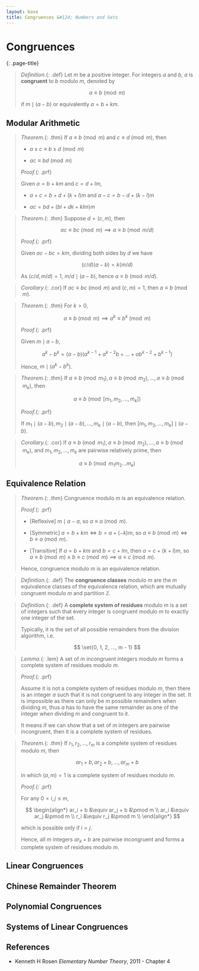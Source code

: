 ```yaml
---
layout: base
title: Congruences &#124; Numbers and Sets
---
```


# Congruences
{: .page-title}

> *Definition.*{: .def}
> Let $m$ be a positive integer. For integers $a$ and $b$, $a$ is **congruent** to $b$ modulo $m$, denoted by
>
> $$
  a \equiv b \pmod m
  $$
>
> if $m \mid (a-b)$ or equivalently $a = b + km$.

## Modular Arithmetic

> *Theorem.*{: .thm}
> If $a \equiv b \pmod m$ and $c \equiv d \pmod m$, then
>
> + $a \pm c \equiv b \pm d \pmod m$
>
> + $ac \equiv bd \pmod m$
>
> *Proof.*{: .prf}
>
> Given $a = b + km$ and $c = d + lm$,
>
> + $a + c = b + d + (k + l)m$ and $a - c = b - d + (k - l)m$
>
> + $ac = bd + (bl + dk + klm)m$

> *Theorem.*{: .thm}
> Suppose $d = (c, m)$, then
>
> $$
  ac \equiv bc \pmod m \implies a \equiv b \pmod{m/d}
  $$
>
> *Proof.*{: .prf}
>
> Given $ac - bc = km$, dividing both sides by $d$ we have
>
> $$
  (c/d)(a - b) = k(m/d)
  $$
>
> As $(c/d, m/d) = 1$, $m/d \mid (a - b)$, hence $a \equiv b \pmod{m/d}$.

> *Corollary.*{: .cor}
> If $ac \equiv bc \pmod m$ and $(c, m) = 1$, then $a \equiv b \pmod m$.

> *Theorem.*{: .thm}
> For $k > 0$,
>
> $$
  a \equiv b \pmod m \implies a^k \equiv b^k \pmod m
  $$
>
> *Proof.*{: .prf}
>
> Given $m \mid a - b$,
>
> $$
  a^k - b^k = (a - b)(a^{k-1} + a^{k-2}b + \ldots + ab^{k-2} + b^{k-1})
  $$
>
> Hence, $m \mid (a^k - b^k)$.

> *Theorem.*{: .thm}
> If $a \equiv b \pmod{m_1}, a \equiv b \pmod{m_2}, \ldots, a \equiv b \pmod{m_k}$, then
>
> $$
  a \equiv b \pmod{[m_1, m_2, \ldots, m_k]}
  $$
>
> *Proof.*{: .prf}
>
> If $m_1 \mid (a - b), m_2 \mid (a - b), \ldots, m_k \mid (a - b)$, then $[m_1, m_2, \ldots, m_k] \mid (a - b)$.

> *Corollary.*{: .cor}
> If $a \equiv b \pmod{m_1}, a \equiv b \pmod{m_2}, \ldots, a \equiv b \pmod{m_k}$, and $m_1, m_2, \ldots, m_k$ are pairwise relatively prime, then
>
> $$
  a \equiv b \pmod{m_1m_2 \ldots m_k}
  $$

## Equivalence Relation

> *Theorem.*{: .thm}
> Congruence modulo $m$ is an equivalence relation.
>
> *Proof.*{: .prf}
>
> + [Reflexive] $m \mid a - a$, so $a \equiv a \pmod m$.
>
> + [Symmetric] $a = b + km \iff b = a + (-k)m$, so $a \equiv b \pmod m \iff b \equiv a \pmod m$.
>
> + [Transitive] If $a = b + km$ and $b = c + lm$, then $a = c + (k + l)m$, so $a \equiv b \pmod m \land b \equiv c \pmod m \implies a \equiv c \pmod m$.
>
> Hence, congruence modulo $m$ is an equivalence relation.

> *Definition.*{: .def}
> The **congruence classes** modulo $m$ are the $m$ equivalence classes of the equivalence relation,
> which are mutually congruent modulo $m$ and partition $\mathbb{Z}$.

> *Definition.*{: .def}
> A **complete system of residues** modulo $m$ is a set of integers such that every integer is congruent modulo $m$ to exactly one integer of the set.
>
> Typically, it is the set of all possible remainders from the division algorithm, i.e.
>
> $$
  \set{0, 1, 2, ..., m - 1}
  $$

> *Lemma.*{: .lem}
> A set of $m$ incongruent integers modulo $m$ forms a complete system of residues modulo $m$.
>
> *Proof.*{: .prf}
>
> Assume it is not a complete system of residues modulo $m$, then there is an integer $a$ such that it is not congruent to any integer in the set.
> It is impossible as there can only be $m$ possible remainders when dividing $m$, thus $a$ has to have the same remainder as one of the integer when dividing $m$ and congruent to it.
>
> It means if we can show that a set of $m$ integers are pairwise incongruent, then it is a complete system of residues.


> *Theorem.*{: .thm}
> If $r_1, r_2, \ldots, r_m$ is a complete system of residues modulo $m$, then
>
> $$
  ar_1 + b, ar_2 + b, \ldots, ar_m + b
  $$
>
> in which $(a, m) = 1$  is a complete system of residues modulo $m$.
>
> *Proof.*{: .prf}
>
> For any $0 < i, j \le m$,
>
> $$
  \begin{align*}
  ar_i + b &\equiv ar_j + b &\pmod m \\
  ar_i &\equiv ar_j &\pmod m \\
  r_i &\equiv r_j &\pmod m \\
  \end{align*}
  $$
>
> which is possible only if $i = j$.
>
> Hence, all $m$ integers $ar_k + b$ are pairwise incongruent and forms a complete system of residues modulo $m$.

## Linear Congruences

## Chinese Remainder Theorem

## Polynomial Congruences

## Systems of Linear Congruences

## References

* Kenneth H Rosen _Elementary Number Theory_, 2011 - Chapter 4
